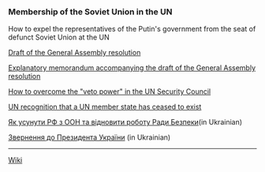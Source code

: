 ### Membership of the Soviet Union in the UN 

How to expel the representatives of the Putin's government from the seat of defunct Soviet Union at the UN

[Draft of the General Assembly resolution](https://github.com/ageyev/un-su/blob/main/GA_Resolution.md)

[Explanatory memorandum accompanying the draft of the General Assembly resolution](https://github.com/ageyev/un-su/blob/main/Explanatory_memorandum.md)

[How to overcome the "veto power" in the UN Security Council](https://github.com/ageyev/un-su/blob/main/un_sc_voting.md) 

[UN recognition that a UN member state has ceased to exist](https://github.com/ageyev/un-su/blob/main/ceased_to_exist.md)

[Як усунути РФ з ООН та відновити роботу Ради Безпеки](https://github.com/ageyev/un-su/blob/main/Suprovidny_lyst.md)(in Ukrainian)

[Звернення до Президента України](https://github.com/ageyev/un-su/blob/main/Zvernennya_do_Prezydenta.md) (in Ukrainian)

---------- 

[Wiki](https://github.com/ageyev/un-su/wiki) 


